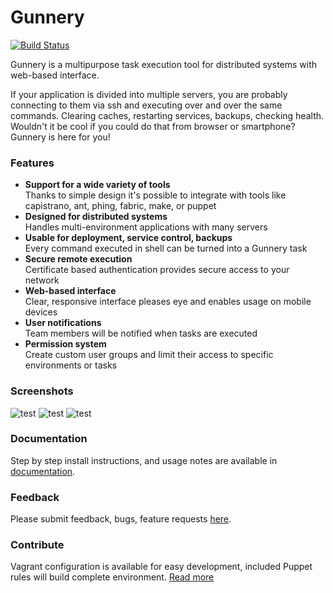 # Gunnery

[![Build Status](https://travis-ci.org/gunnery/gunnery.png?branch=master)](https://travis-ci.org/gunnery/gunnery)

Gunnery is a multipurpose task execution tool for distributed systems with web-based interface.

If your application is divided into multiple servers, you are probably connecting to them via ssh and executing over and over the same commands. Clearing caches, restarting services, backups, checking health. Wouldn't it be cool if you could do that from browser or smartphone? Gunnery is here for you!

### Features
<!-- test update for me -->

* **Support for a wide variety of tools** <br>
  Thanks to simple design it's possible to integrate with tools like capistrano, ant, phing, fabric, make, or puppet
* **Designed for distributed systems** <br>
  Handles multi-environment applications with many servers
* **Usable for deployment, service control, backups** <br>
  Every command executed in shell can be turned into a Gunnery task
* **Secure remote execution** <br>
  Certificate based authentication provides secure access to your network
* **Web-based interface** <br>
  Clear, responsive interface pleases eye and enables usage on mobile devices
* **User notifications** <br>
  Team members will be notified when tasks are executed
* **Permission system** <br>
  Create custom user groups and limit their access to specific environments or tasks

### Screenshots

![test](https://raw.github.com/Eyjafjallajokull/gunnery/gh-pages/img/1.png)
![test](https://raw.github.com/Eyjafjallajokull/gunnery/gh-pages/img/2.png)
![test](https://raw.github.com/Eyjafjallajokull/gunnery/gh-pages/img/fig.gif)

### Documentation

Step by step install instructions, and usage notes are available in [documentation](http://gunnery.readthedocs.org/en/latest/).

### Feedback

Please submit feedback, bugs, feature requests [here](https://github.com/Eyjafjallajokull/gunnery/issues).

### Contribute

Vagrant configuration is available for easy development, included Puppet rules will build complete environment. [Read more](http://gunnery.readthedocs.org/en/latest/develop.html)
